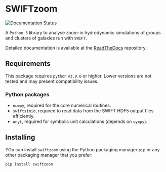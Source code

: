 SWIFTzoom
==========

[![Documentation Status](https://readthedocs.org/projects/swiftzoom/badge/?version=latest)](https://swiftzoom.readthedocs.io/en/latest/?badge=latest)

A `Python 3` library to analyse zoom-in hydrodynamic simulations of groups and clusters of galaxies run with `SWIFT`.


Detailed documentation is available at the [ReadTheDocs](http://swiftzoom.readthedocs.org) repository.

Requirements
------------
This package requires `python` `v3.9.0` or higher. Lower versions are not tested and may present compatibility 
issues.

### Python packages


+ `numpy`, required for the core numerical routines.
+ `swiftsimio`, required to read data from the SWIFT HDF5 output files efficiently.
+ `unyt`, required for symbolic unit calculations (depends on `sympy`).

Installing
----------

YOu can install `swiftzoom` using the Python packaging manager `pip` or any other packaging manager that you prefer:

`pip install swiftzoom`
